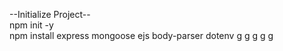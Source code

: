 --Initialize Project-- <br>
npm init -y <br>
npm install express mongoose ejs body-parser dotenv
g
g
g
g
g
